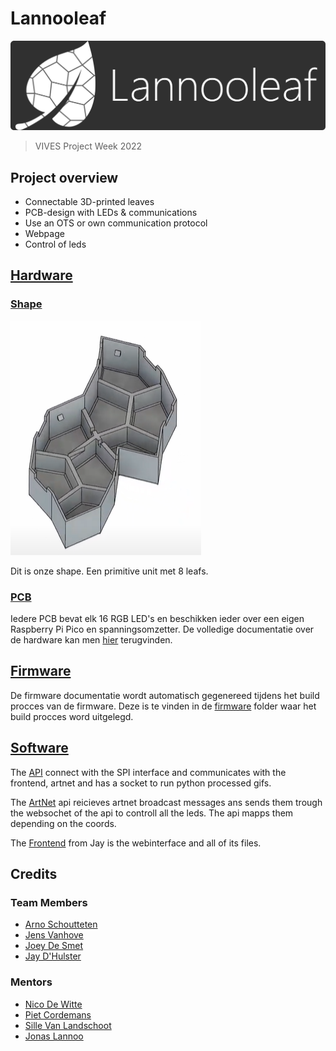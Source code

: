 # Lannooleaf

![logo](/img/logoNew.png)

> VIVES Project Week 2022

## Project overview

<!-- bijwerken -->

* Connectable 3D-printed leaves
* PCB-design with LEDs & communications
* Use an OTS or own communication protocol
* Webpage
* Control of leds

## [Hardware](./hardware)

### [Shape](./hardware/shape/)

![shape](./img/shape.png)

Dit is onze shape. Een primitive unit met 8 leafs.

### [PCB](./hardware/pcb/)

<!-- afbeelding hardware -->

Iedere PCB bevat elk 16 RGB LED's en beschikken ieder over een eigen Raspberry Pi Pico en spanningsomzetter. De volledige documentatie over de hardware kan men [hier](./hardware/pcb/README.md) terugvinden.

## [Firmware](./firmware)

<!-- Joey, afbeelding Pico? -->

<!-- aanvullen -->

De firmware documentatie wordt automatisch gegenereed tijdens het build procces van de firmware. Deze is te vinden in de [firmware](./firmware/) folder waar het build procces word uitgelegd.

## [Software](./software/)

The [API](./software/api) connect with the SPI interface and communicates with the frontend, artnet and has a socket to run python processed gifs.

The [ArtNet](./software/artnet) api reicieves artnet broadcast messages ans sends them trough the websochet of the api to controll all the leds. The api mapps them depending on the coords.

The [Frontend](./software/frontend) from Jay is the webinterface and all of its files.

## Credits

### Team Members

* [Arno Schoutteten](https://github.com/madness007)
* [Jens Vanhove](https://github.com/JensVA)
* [Joey De Smet](https://github.com/JoeyDeSmet)
* [Jay D'Hulster](https://github.com/JayDHulster)

### Mentors

* [Nico De Witte](https://github.com/BioBoost)
* [Piet Cordemans](https://github.com/pcordemans)
* [Sille Van Landschoot](https://github.com/sillevl)
* [Jonas Lannoo](https://github.com/JonasLannoo)
